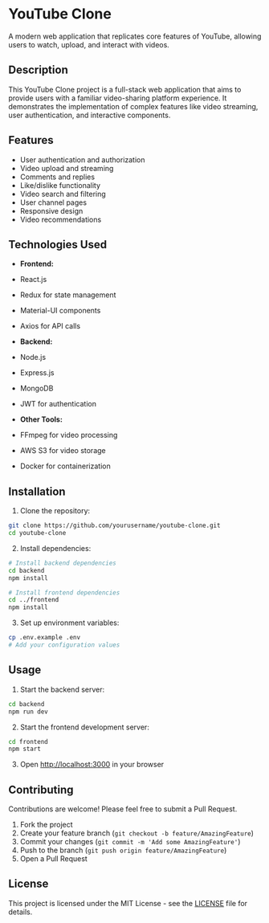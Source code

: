 # YouTube Clone

A modern web application that replicates core features of YouTube, allowing users to watch, upload, and interact with videos.

## Description

This YouTube Clone project is a full-stack web application that aims to provide users with a familiar video-sharing platform experience. It demonstrates the implementation of complex features like video streaming, user authentication, and interactive components.

## Features

- User authentication and authorization
- Video upload and streaming
- Comments and replies
- Like/dislike functionality
- Video search and filtering
- User channel pages
- Responsive design
- Video recommendations

## Technologies Used

- **Frontend:**
- React.js
- Redux for state management
- Material-UI components
- Axios for API calls

- **Backend:**
- Node.js
- Express.js
- MongoDB
- JWT for authentication

- **Other Tools:**
- FFmpeg for video processing
- AWS S3 for video storage
- Docker for containerization

## Installation

1. Clone the repository:
```bash
git clone https://github.com/yourusername/youtube-clone.git
cd youtube-clone
```

2. Install dependencies:
```bash
# Install backend dependencies
cd backend
npm install

# Install frontend dependencies
cd ../frontend
npm install
```

3. Set up environment variables:
```bash
cp .env.example .env
# Add your configuration values
```

## Usage

1. Start the backend server:
```bash
cd backend
npm run dev
```

2. Start the frontend development server:
```bash
cd frontend
npm start
```

3. Open [http://localhost:3000](http://localhost:3000) in your browser

## Contributing

Contributions are welcome! Please feel free to submit a Pull Request.

1. Fork the project
2. Create your feature branch (`git checkout -b feature/AmazingFeature`)
3. Commit your changes (`git commit -m 'Add some AmazingFeature'`)
4. Push to the branch (`git push origin feature/AmazingFeature`)
5. Open a Pull Request

## License

This project is licensed under the MIT License - see the [LICENSE](LICENSE) file for details.

